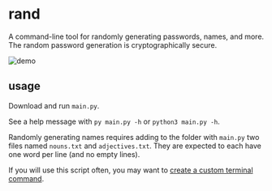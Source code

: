 # rand

A command-line tool for randomly generating passwords, names, and more. The random password generation is cryptographically secure.

![demo](https://media.giphy.com/media/v1.Y2lkPTc5MGI3NjExanJsZ3FsdDVjcHJiMTNsZGs4Z2tmZ2lyb241c2drZHR5OXpsNHh4dCZlcD12MV9pbnRlcm5hbF9naWZfYnlfaWQmY3Q9Zw/k3gaUdc90Q8n75QylI/giphy.gif)

## usage

Download and run `main.py`.

See a help message with `py main.py -h` or `python3 main.py -h`.

Randomly generating names requires adding to the folder with `main.py` two files named `nouns.txt` and `adjectives.txt`. They are expected to each have one word per line (and no empty lines).

If you will use this script often, you may want to [create a custom terminal command](https://wheelercj.github.io/notes/pages/20220320181252.html).
